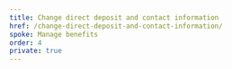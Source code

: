 ```yaml
---
title: Change direct deposit and contact information
href: /change-direct-deposit-and-contact-information/
spoke: Manage benefits
order: 4
private: true
---
```

